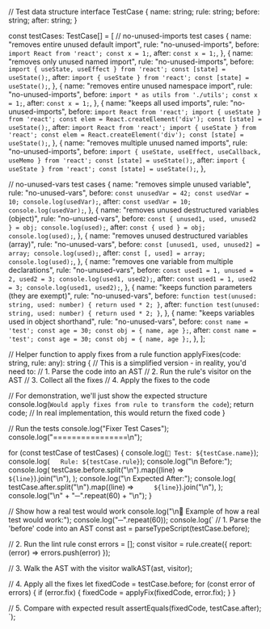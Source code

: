 



// Test data structure
interface TestCase {
  name: string;
  rule: string;
  before: string;
  after: string;
}

const testCases: TestCase[] = [
  // no-unused-imports test cases
  {
    name: "removes entire unused default import",
    rule: "no-unused-imports",
    before: `import React from 'react';
const x = 1;`,
    after: `const x = 1;`,
  },
  {
    name: "removes only unused named import",
    rule: "no-unused-imports",
    before: `import { useState, useEffect } from 'react';
const [state] = useState();`,
    after: `import { useState } from 'react';
const [state] = useState();`,
  },
  {
    name: "removes entire unused namespace import",
    rule: "no-unused-imports",
    before: `import * as utils from './utils';
const x = 1;`,
    after: `const x = 1;`,
  },
  {
    name: "keeps all used imports",
    rule: "no-unused-imports",
    before: `import React from 'react';
import { useState } from 'react';
const elem = React.createElement('div');
const [state] = useState();`,
    after: `import React from 'react';
import { useState } from 'react';
const elem = React.createElement('div');
const [state] = useState();`,
  },
  {
    name: "removes multiple unused named imports",
    rule: "no-unused-imports",
    before: `import { useState, useEffect, useCallback, useMemo } from 'react';
const [state] = useState();`,
    after: `import { useState } from 'react';
const [state] = useState();`,
  },

  // no-unused-vars test cases
  {
    name: "removes simple unused variable",
    rule: "no-unused-vars",
    before: `const unusedVar = 42;
const usedVar = 10;
console.log(usedVar);`,
    after: `const usedVar = 10;
console.log(usedVar);`,
  },
  {
    name: "removes unused destructured variables (object)",
    rule: "no-unused-vars",
    before: `const { unused1, used, unused2 } = obj;
console.log(used);`,
    after: `const { used } = obj;
console.log(used);`,
  },
  {
    name: "removes unused destructured variables (array)",
    rule: "no-unused-vars",
    before: `const [unused1, used, unused2] = array;
console.log(used);`,
    after: `const [, used] = array;
console.log(used);`,
  },
  {
    name: "removes one variable from multiple declarations",
    rule: "no-unused-vars",
    before: `const used1 = 1, unused = 2, used2 = 3;
console.log(used1, used2);`,
    after: `const used1 = 1, used2 = 3;
console.log(used1, used2);`,
  },
  {
    name: "keeps function parameters (they are exempt)",
    rule: "no-unused-vars",
    before: `function test(unused: string, used: number) {
  return used * 2;
}`,
    after: `function test(unused: string, used: number) {
  return used * 2;
}`,
  },
  {
    name: "keeps variables used in object shorthand",
    rule: "no-unused-vars",
    before: `const name = 'test';
const age = 30;
const obj = { name, age };`,
    after: `const name = 'test';
const age = 30;
const obj = { name, age };`,
  },
];

// Helper function to apply fixes from a rule
function applyFixes(code: string, rule: any): string {
  // This is a simplified version - in reality, you'd need to:
  // 1. Parse the code into an AST
  // 2. Run the rule's visitor on the AST
  // 3. Collect all the fixes
  // 4. Apply the fixes to the code

  // For demonstration, we'll just show the expected structure
  console.log(`Would apply fixes from rule to transform the code`);
  return code; // In real implementation, this would return the fixed code
}

// Run the tests
console.log("Fixer Test Cases");
console.log("================\n");

for (const testCase of testCases) {
  console.log(`📝 Test: ${testCase.name}`);
  console.log(`   Rule: ${testCase.rule}`);
  console.log("\n   Before:");
  console.log(
    testCase.before.split("\n").map((line) => `     ${line}`).join("\n"),
  );
  console.log("\n   Expected After:");
  console.log(
    testCase.after.split("\n").map((line) => `     ${line}`).join("\n"),
  );
  console.log("\n" + "─".repeat(60) + "\n");
}

// Show how a real test would work
console.log("\n🧪 Example of how a real test would work:");
console.log("─".repeat(60));
console.log(`
// 1. Parse the 'before' code into an AST
const ast = parseTypeScript(testCase.before);

// 2. Run the lint rule
const errors = [];
const visitor = rule.create({
  report: (error) => errors.push(error)
});

// 3. Walk the AST with the visitor
walkAST(ast, visitor);

// 4. Apply all the fixes
let fixedCode = testCase.before;
for (const error of errors) {
  if (error.fix) {
    fixedCode = applyFix(fixedCode, error.fix);
  }
}

// 5. Compare with expected result
assertEquals(fixedCode, testCase.after);
`);
